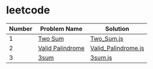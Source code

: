 # leetcode

| Number | Problem Name | Solution |
|--------------|-------------------------------|----------------------------|
| 1            | [Two Sum](https://leetcode.com/problems/two-sum/) | [Two_Sum.js](./Top%20Interview%20150/Two_Sum.js) |
| 2            | [Valid Palindrome](https://leetcode.com/problems/valid-palindrome/description/) | [Valid_Palindrome.js](./Top%20Interview%20150/Valid_Palindrome.js) |
| 3            | [3sum](https://leetcode.com/problems/3sum/description/) | [3sum.js](./Top%20Interview%20150/3sum.js) |
